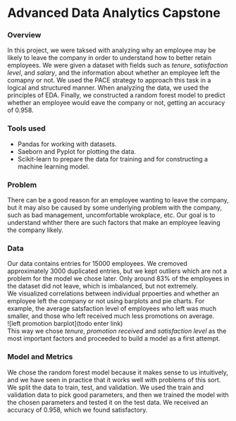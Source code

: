 # Advanced Data Analytics Capstone
### Overview
In this project, we were taksed with analyzing why an employee may be likely to leave the company in order to understand how to better retain employees. We were given a dataset with fields such as _tenure_, _satisfaction level_, and _salary_, and the information about whether an employee left the comapny or not. We used the PACE strategy to approach this task in a logical and structured manner. When analyzing the data, we used the principles of EDA. Finally, we constructed a random forest model to predict whether an employee would eave the company or not, getting an accuracy of 0.958.

### Tools used
* Pandas for working with datasets.
* Saeborn and Pyplot for plotting the data.
* Scikit-learn to prepare the data for training and for constructing a machine learning model.

### Problem
There can be a good reason for an employee wanting to leave the company, but it may also be caused by some underlying problem with the company, such as bad management, uncomfortable wrokplace, etc. Our goal is to understand whther there are such factors that make an employee leaving the company likely.

### Data  
Our data contains entries for 15000 employees. We cremoved approximately 3000 duplicated entries, but we kept outliers which are not a problem for the model we chose later. Only around 83% of the employees in the dataset did not leave, which is imbalanced, but not extremely.    
We visualized correlations between individual prpoerties and whether an employee left the company or not using barplots and pie charts. For example, the average satsfaction level of employees who left was much smaller, and those who left received much less promotions on average.   
![left promotion barplot](todo enter link)  
This way we chose _tenure_, _promotion received_ and _satisfaction level_ as the most important factors and proceeded to build a model as a first attempt.

### Model and Metrics
We chose the random forest model because it makes sense to us intuitively, and we have seen in practice that it works well with problems of this sort. We split the data to train, test, and validation. We used the train and validation data to pick good parameters, and then we trained the model with the chosen parameters and tested it on the test data. We received an accuracy of 0.958, which we found satisfactory.



